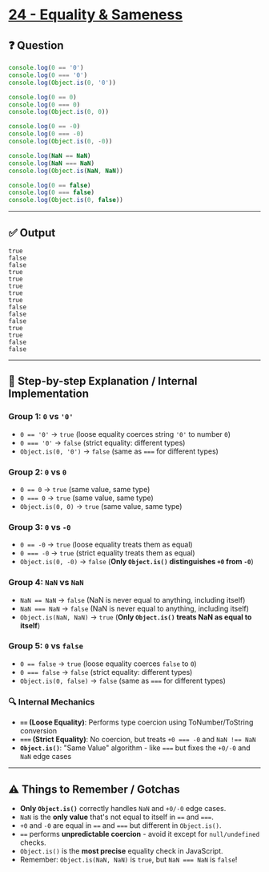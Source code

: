 # [24 - Equality & Sameness](https://bigfrontend.dev/quiz/Equality-Sameness)

## ❓ Question
```javascript
console.log(0 == '0')
console.log(0 === '0')
console.log(Object.is(0, '0'))

console.log(0 == 0)
console.log(0 === 0)
console.log(Object.is(0, 0))

console.log(0 == -0)
console.log(0 === -0)
console.log(Object.is(0, -0))

console.log(NaN == NaN)
console.log(NaN === NaN)
console.log(Object.is(NaN, NaN))

console.log(0 == false)
console.log(0 === false)
console.log(Object.is(0, false))
```

---

## ✅ Output

```
true
false
false
true
true
true
true
true
false
false
false
true
true
false
false
```

---

## 🧠 Step-by-step Explanation / Internal Implementation

### **Group 1: `0` vs `'0'`**
- `0 == '0'` → `true` (loose equality coerces string `'0'` to number `0`)
- `0 === '0'` → `false` (strict equality: different types)
- `Object.is(0, '0')` → `false` (same as `===` for different types)

### **Group 2: `0` vs `0`**
- `0 == 0` → `true` (same value, same type)
- `0 === 0` → `true` (same value, same type)
- `Object.is(0, 0)` → `true` (same value, same type)

### **Group 3: `0` vs `-0`**
- `0 == -0` → `true` (loose equality treats them as equal)
- `0 === -0` → `true` (strict equality treats them as equal)
- `Object.is(0, -0)` → `false` (**Only `Object.is()` distinguishes `+0` from `-0`**)

### **Group 4: `NaN` vs `NaN`**
- `NaN == NaN` → `false` (NaN is never equal to anything, including itself)
- `NaN === NaN` → `false` (NaN is never equal to anything, including itself)
- `Object.is(NaN, NaN)` → `true` (**Only `Object.is()` treats NaN as equal to itself**)

### **Group 5: `0` vs `false`**
- `0 == false` → `true` (loose equality coerces `false` to `0`)
- `0 === false` → `false` (strict equality: different types)
- `Object.is(0, false)` → `false` (same as `===` for different types)

### 🔍 Internal Mechanics

- **`==` (Loose Equality)**: Performs type coercion using ToNumber/ToString conversion
- **`===` (Strict Equality)**: No coercion, but treats `+0 === -0` and `NaN !== NaN`
- **`Object.is()`**: "Same Value" algorithm - like `===` but fixes the `+0/-0` and `NaN` edge cases

---

## ⚠️ Things to Remember / Gotchas

- **Only `Object.is()`** correctly handles `NaN` and `+0/-0` edge cases.
- `NaN` is the **only value** that's not equal to itself in `==` and `===`.
- `+0` and `-0` are equal in `==` and `===` but different in `Object.is()`.
- `==` performs **unpredictable coercion** - avoid it except for `null/undefined` checks.
- `Object.is()` is the **most precise** equality check in JavaScript.
- Remember: `Object.is(NaN, NaN)` is `true`, but `NaN === NaN` is `false`!
